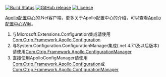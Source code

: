 [![Build Status](https://travis-ci.org/ctripcorp/apollo.net.svg?branch=master)](https://travis-ci.org/ctripcorp/apollo.net)
[![GitHub release](https://img.shields.io/github/release/ctripcorp/apollo.net.svg)](https://github.com/ctripcorp/apollo.net/releases)
[![License](https://img.shields.io/badge/license-Apache%202-4EB1BA.svg)](https://www.apache.org/licenses/LICENSE-2.0.html)

[Apollo配置中心](https://github.com/ctripcorp/apollo)的.Net客户端，更多关于Apollo配置中心的介绍，可以查看[Apollo配置中心Wiki](https://github.com/ctripcorp/apollo/wiki)。

1. 与Microsoft.Extensions.Configuration集成请使用[Com.Ctrip.Framework.Apollo.Configuration](https://www.nuget.org/packages/Com.Ctrip.Framework.Apollo.Configuration/)
2. 与System.Configuration.ConfigurationManager集成(.net 4.7.1及以后版本)请使用[Com.Ctrip.Framework.Apollo.ConfigurationManager](https://www.nuget.org/packages/Com.Ctrip.Framework.Apollo.ConfigurationManager/)
2. 直接使用ApolloConfigManager请使用[Com.Ctrip.Framework.Apollo.Configuration](https://www.nuget.org/packages/Com.Ctrip.Framework.Apollo.Configuration/)或[Com.Ctrip.Framework.Apollo.ConfigurationManager](https://www.nuget.org/packages/Com.Ctrip.Framework.Apollo.ConfigurationManager/)
